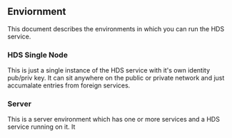 ## Enviornment

This document describes the environments in which you can run the HDS service.

### HDS Single Node

This is just a single instance of the HDS service with it's own identity pub/priv key. It can sit anywhere
on the public or private network and just accumalate entries from foreign services.

### Server

This is a server environment which has one or more services and a HDS service running on it. It 